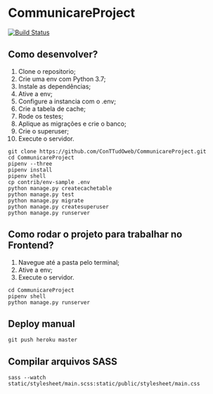 # CommunicareProject

[![Build Status](https://travis-ci.org/ConTTudOweb/CommunicareProject.svg?branch=master)](https://travis-ci.org/ConTTudOweb/CommunicareProject)


## Como desenvolver?

01. Clone o repositorio;
02. Crie uma env com Python 3.7;
03. Instale as dependências;
04. Ative a env;
05. Configure a instancia com o .env;
06. Crie a tabela de cache;
07. Rode os testes;
08. Aplique as migrações e crie o banco;
09. Crie o superuser;
10. Execute o servidor.

```console
git clone https://github.com/ConTTudOweb/CommunicareProject.git
cd CommunicareProject
pipenv --three
pipenv install
pipenv shell
cp contrib/env-sample .env
python manage.py createcachetable
python manage.py test
python manage.py migrate
python manage.py createsuperuser
python manage.py runserver
```


## Como rodar o projeto para trabalhar no Frontend?

1. Navegue até a pasta pelo terminal;
4. Ative a env;
9. Execute o servidor.

```console
cd CommunicareProject
pipenv shell
python manage.py runserver
```


## Deploy manual

```console
git push heroku master
```


## Compilar arquivos SASS

```
sass --watch static/stylesheet/main.scss:static/public/stylesheet/main.css
```
